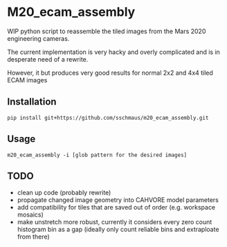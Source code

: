 # M20_ecam_assembly

WIP python script to reassemble the tiled images from the Mars 2020 engineering cameras. 

The current implementation is very hacky and overly complicated and is in desperate need of a rewrite. 

However, it but produces very good results for normal 2x2 and 4x4 tiled ECAM images

## Installation

```
pip install git+https://github.com/sschmaus/m20_ecam_assembly.git
```

## Usage

```
m20_ecam_assembly -i [glob pattern for the desired images]
```

## TODO

* clean up code (probably rewrite)
* propagate changed image geometry into CAHVORE model parameters
* add compatibility for tiles that are saved out of order (e.g. workspace mosaics)
* make unstretch more robust, currently it considers every zero count histogram bin as a gap (ideally only count reliable bins and extraploate from there)
